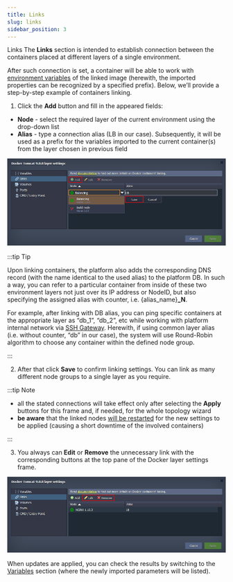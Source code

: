 ```yaml
---
title: Links
slug: links
sidebar_position: 3
---
```


Links
The **Links** section is intended to establish connection between the containers placed at different layers of a single environment.

After such connection is set, a container will be able to work with [environment variables](http://localhost:3000/docs/container/container-configuration/variables) of the linked image (herewith, the imported properties can be recognized by a specified prefix). Below, we’ll provide a step-by-step example of containers linking.

1. Click the **Add** button and fill in the appeared fields:

- **Node** - select the required layer of the current environment using the drop-down list
- **Alias** - type a connection alias (LB in our case). Subsequently, it will be used as a prefix for the variables imported to the current container(s) from the layer chosen in previous field

![Locale Dropdown](./img/Links/01-add-linking-layer-settings.png)

:::tip Tip

Upon linking containers, the platform also adds the corresponding DNS record (with the name identical to the used alias) to the platform DB. In such a way, you can refer to a particular container from inside of these two environment layers not just over its IP address or NodeID, but also specifying the assigned alias with counter, i.e. {alias_name}**\_N**.

For example, after linking with DB alias, you can ping specific containers at the appropriate layer as “db_1”, “db_2”, etc while working with platform internal network via [SSH Gateway](/docs/deployment-tools/ssh/ssh-overview). Herewith, if using common layer alias (i.e. without counter, “db” in our case), the system will use Round-Robin algorithm to choose any container within the defined node group.

:::

2. After that click **Save** to confirm linking settings. You can link as many different node groups to a single layer as you require.

:::tip Note

- all the stated connections will take effect only after selecting the **Apply** buttons for this frame and, if needed, for the whole topology wizard
- **be aware** that the linked nodes <u>will be restarted</u> for the new settings to be applied (causing a short downtime of the involved containers)

:::

3. You always can **Edit** or **Remove** the unnecessary link with the corresponding buttons at the top pane of the Docker layer settings frame.

![Locale Dropdown](./img/Links/02--edit-remove-linking-layer-settings.png)

When updates are applied, you can check the results by switching to the [Variables](http://localhost:3000/docs/container/container-configuration/variables) section (where the newly imported parameters will be listed).

